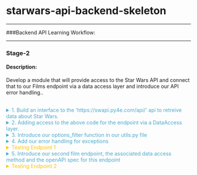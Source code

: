 
# starwars-api-backend-skeleton

---

###Backend API Learning Workflow:

---
### **Stage-2** 

#### Description: 
Develop a module that will provide access to the Star Wars API and connect that to our Films endpoint via a data access layer and introduce our API error handling..
<br/><br/>
<details>
<summary style="color: #4ba9cc">1. Build an interface to the 'https://swapi.py4e.com/api/' api to retreive data about Star Wars.</summary>

   For this module we shall build a class, a star wars object that provides us access to an external source of Star Wars data.
   <br/><br/>
   Copy the code below into the starwars.py file.

```python
      # -*- coding: utf-8 -*-

# ------------------------------------------------
#    External imports
# ------------------------------------------------

import asyncio
import aiohttp
import requests

# ------------------------------------------------
#    Python Imports
# ------------------------------------------------

# ------------------------------------------------
#     Module Imports
# ------------------------------------------------
from errors.v1.handlers import ApiError

# ------------------------------------------------
#    Script Wide Variables
# ------------------------------------------------
URL = 'https://swapi.py4e.com/api/'


# ------------------------------------------------
#          CLASSES START HERE
# ------------------------------------------------


class StarWars(object):
    """
        Star Wars object
        Facilitates Async Calls to the swapi api for retrieval of star wars data.
        All methods are static helper functions with the exception of request_data.
        The request_data function is used to retrieve star wars data and called via api
        StarWars class object instance.
    """

    def __init__(self, **kwargs):

        # Variables used for each instance of the class.
        self.swars_data = []
  ```
   
   Above you can see that we have a class called StarWars and an __init__ method. This method is used to 
   add any variables to all new star wars objects.
    <br/><br/>
   Here you can see that we set the object variable swars_data to an empty list. We will see how this is used later.


   Look at the 'External Imports' near the top of the page.

```python
import asyncio
import aiohttp
import requests
```

In this module we shall use two types of methods to send requests. Let's look at them in order of least complexity.
<br/>
   1. A synchronous request via the third import in the list - the package requests.
   <br/><br/>
   requests is a well known python package that handles requests to any reachable service.
   When your code makes a synchronous request it does not return until it receives the response blocking any further processing, i.e. you have to wait for the response before continuing.
   <br/><br/>
   We will use this kind of request when we require a single record from the Star Wars API.
   <br/><br/>
   
   ####A synchronous Request
    
   ![](images/syncio-requests.drawio.png)
   
  <br/>

2. Asynchronous requests via the packages asyncio and aiohttp.
      <br/><br/>
      We use asyncio along with aiohttp to create a set of input output tasks, i.e. in this case calls to the Star Wars APi and handle the responses via a function assigned to each call. 
      This is not the same as a promise in Javascript. We'll get to the details of how this works when we include the code shortly. In the meantime have a look at the following diagram to get a feel for we're going to do.
      <br/><br/>
      ####An asynchronous Request
      
      ![](images//async-request.drawio.png)
       <br/><br/>
      As you can see from the diagram above, using an asyncio client session and aiohttp there is a connection pool that
      enables multiple requests to be sent simultaneously in any order to our Star Wars API.
      <br/><br/>
      Each call/task is configured with a handler/method a url for the actual address of the call and any arguments we 
      wish to send with the call. 
      <br/><br/>
      When we have added all our calls to the call list we then run the asyncio module and call asyncio gather with the calls
      list as a parameter. asyncio.gather will fire off all the calls which in turn call the handler/method that makes
      the calls. In that method handler, as we shall see in the code we use an 'await' keyword on the request. This tells the handler to
      stop processing the code in the handler at that point and allow the other code outside of it to be processed, which in this case means
      that the same method handler can be called again for the other requests. Each time releasing after the 'await'.
      <br/><br/>
      When each request receives a response, the asyncio knows to go back to the point in the code directly after the await. This happens for each and every call.
      <br/><br/>
      Now let's look at the code for both the synchronous and asynchronous calls made above.
      <br/><br/>
   
```python
async def fetch_json(self, session: aiohttp.ClientSession(), url: str, **kwargs):
      """
         Async function to make multiple api calls and fetch json data for each call
         Adding the data when received to the self.swars_data list
      """
      print(f"Requesting {url}")
      resp = await session.request('GET', url=url, **kwargs)
      if resp.status == 200:
          data = await resp.json(content_type=None)
          print(f"Received data for {url}")
          # Put the results data on the end of the list
          self.swars_data.extend(data['results'])
      else:
          error = f"url {url}"
          raise ApiError(message=error, status_code=resp.status)

async def api_query(self, urls, **kwargs):
      """
         Set up an async task for each url in urls and call the urls asynchronously.
         Asyncio sets up a client connection to handle all the calls to the swapi api.
         Calls fetch_json after each task/url call gets a response
      """
      # Single client session for all the api calls. We use an open HTTP connection for simplicity here. The
      # data is open source...
      client = aiohttp.ClientSession(connector=aiohttp.TCPConnector(ssl=False))

      async with client as session:
          # Create fetch tasks from the urls
          tasks = []

          for url in urls:
              tasks.append(self.fetch_json(session=session, url=url, **kwargs))

          # waits for asyncio.gather() to be completed, required because we want to sort when all data has arrived
          await asyncio.gather(*tasks, return_exceptions=True)
          # This has no effect - because we are using a with statement that will automatically close the session
          # await session.close() 

def request_data_async(self, query, batch_size=None, max_items=None):
    """
        This method formats n number of urls with the parameter 'query'
    
    param: query - the api query parameter i.e. films or people
    param: max_items: The maximum number of items to fetch
    params: batch_size: The maximum items returned across all batches/api calls
    """
    # Create the initial url
    urls = []
    urls_append = urls.append
    
    if max_items and batch_size and max_items > batch_size:
        for i in range(1, round(max_items / batch_size) + 1):
            urls_append(f"{URL}{query}/?page={i}")
    else:
        urls.append(f"{URL}{query}/")
    
    # Call the api query function
    asyncio.run(self.api_query(urls)) 

def request_data_sync(self, query):
    """
        Request and wait for our data to return
        In this method we are using the requests package to make a simple synchronous API call
        The code is blocked until the response is received.
    :param query: Contains query parameters for the request
    :return:
    """
    status = ""
    
    try:
        # Format the url from the main swapi url plus the query/queries
        url = f"{URL}{query}/"
        # make the request
        r = requests.get(url=url)
        # Raise the status to make sure it was successful. If it is not the below exception will occur
        status = r.status_code
        r.raise_for_status()
    
        # We have success - let's return the data
        # extracting data in json format
        self.swars_data = r.json()
    
    except requests.ConnectionError as e:
        msg = "OOPS!! Connection Error. Make sure you are connected to a live Internet connection."
        raise ApiError(message=msg, status_code=status)
    except requests.Timeout as e:
        msg = "OOPS!! Timeout Error"
        raise ApiError(message=msg, status_code=status)
    except requests.HTTPError as e:
        if status == 404:
            msg = "Not Found"
        elif status == 400:
            msg = "Bad Request"
        elif status == 500:
            msg = "Server Error on the Star Wars Api"
        else:
            msg = "Opps Something went wrong!!"
        raise ApiError(message=msg, status_code=status)
    except KeyboardInterrupt:
        msg = "Someone closed the program"
        raise ApiError(message=msg, status_code=status)        
```
   
    <br/>
   Let's walk through the code and map it to the images above.
   <br/><br/>

   1. First let's look at the synchronous method.
   
      ```python
      def request_data_sync(self, query):
      ```

      This is perfectly straight forward. We simply pass in a query parameter such as 'films/1', which tells us we want to 
      retrieve data for the film with ID 1. 
      <br/>
      Next we append this to the Star Wars API url, then make the request using requests. When the response returns we check the status. 
      If it is a 200 (all good), we take the json response data from the response object and assign it to our swars_data variable we declared in the class __init__ method. This
      <br/><br/>
      If it is not ok we raise an exception. The exception message depends on the status. The exception being raised for all errors is the
      an ApiError. We'll get to our error handling shortly. For now, it is enough to know that errors/exceptions are being 
      handled.
   <br/><br/>
   
   2. Let's now explore the more complex asynchronous method.
      
```python
def request_data_async(self, query, batch_size=None, max_items=None):
```
As you can see we pass in three parameters.
<br/><br/>
* The query parameter
* A batch_size parameter - this tells us how many items we would like the Star Wars API to return in a single call.
* A max_items parameter - this tells us how many items in total across all calls we wish to retrieve.


This method builds n urls. Both batch_size and max_items are optional. If they have no value a single url is created by appending the Star Wars url with the query.
Otherewise, a series of urls is created, according to the max_items being divided by the batch_size parameter. For each of these urls we not only append the query but also an extra
query parameter called page, which equates to a number starting at 1 and ending in n+1. 

<br/><br/>
Once our urls have been created we run the asyncio via asyncio.run, passing it a call to our query function which has the urls and any other arguments as parameters.
This function then gets called within the asyncio process.

```python
async def api_query(self, urls, **kwargs):
```

The first thing to notice about our api_query function is that the definition 'def' is preceded by 'async'.
<br/><br/>
When a function is preceded by the keyword 'async' we know that this function is an asynchronous coroutine and will call some process using the 'await' keyword.
The 'await' keyword tells the code to pass back control to the event loop. Therefore, the method api_query is a coroutine that performs a bunch of asynchronous calls.
<br/><br/>
As you can see from the code we assign a bunch of tasks/request calls to a task list using the urls passed in. Each task is assignedd a method that it will call, 
in this case
 
```python
def fetch_json(self, session: aiohttp.ClientSession(), url: str, **kwargs):
```

This method has session, a relevant url and any extra arguments as parameters. Once we call asyncio.gather in our api_query method, passing our task list as a parmeter, 
the 'fetch_json' function will be executed asynchronously until all tasks have been called. So if we have 10 urls to call 'fetch_json' gets called 10 times. So

What happens in fetch_json, simple it makes a request to the url with specified query and arguments using the client session (connection pool).
It uses the 'await' keyword here to release the event loop to fire the next call...When the response comes, it checks the status and if all ok, 
adds the returned json response data to our class object swars_data variable. If there is an error then it handles it by raising an Api Error.
<br/><br/>

Hopefully you have understood what's happening now and are ready to move on, but before you do that copy the last section of code and append it to the starwars.py file.

</details>

<details>
<summary style="color: #4ba9cc">2. Adding access to the above code for the endpoint via a DataAccess layer.</summary>

We now have a gateway to the external Star Wars API data, but we need someway of connecting to that from our endpoint. This is where our data access layer comes into play.
As mentioned in the introduction, we use a data access layer as a means to separate dealing with our data sources. This helps us maintain a robust structure and minimises maintenance, redundancy and refactoring.

Let's look at the film endpoint again. Go to films/v1/endpoints.py and open it, you should see the following code for the endpoint get_film...

```python
def get_film(film_id, **kwargs):
    """
        Fetch a film's entity from its name
    :param film_id: The id of the film to be retrieved
    :return: Film Entity
    :errors:
        ApiError - raises an APIError
    """
    api_response()
```
    We are going to replace the line 'api_response()' with the code block below

```python
film = FilmDacc.film(film_id, kwargs['options'])
return api_response(film)
```

    This is our code for accessing the films data access layer. It is wrapped in a try except block. This allows us to catch any exceptions that occur in the data access layer
    and raise them here as an ApiError.

   The following line of code calls the class (FilmDacc) method (film) and passes the films ID, and any keyword arguments we wish to pass to the method. As can be seen below the keyword arguments are in fact our options.


```python
film = FilmDacc.film(film_id, kwargs['options'])
```
This method, if successful, will return all of the film data for the requested film ID. Before we take a look at the class in our data films access layer we first need to import the FilmDacc object

Under Films Data Access layer introduce the import thus:

```python
from films.v1.data_access import *
```

This uses the '*' notation to indicate state that we shall import everything from the data access layer data_access.py

Open the data_access.py file in the same folder and copy the following code into it.

```python
# -*- coding: utf-8 -*-

# ------------------------------------------------
#    Python Imports
# ------------------------------------------------

# ------------------------------------------------
#    External Imports
# ------------------------------------------------

# ------------------------------------------------
#     Module Imports
# ------------------------------------------------
from starwars import StarWars
from utils import options_filter

# ------------------------------------------------
#     Abstract Character Data Access Layer
# ------------------------------------------------

class FilmDacc(object):
    """
        Abstract Film Data Access Class
    """

    @staticmethod
    def film(film_id, options):
        """
             Retrieve a specific StarWars Film
        :param film_id:
        :param options: The options for filtering what gets returned - See API Specification
        :return: The filtered film data
        """
        starwars = StarWars()
        # Build and request the URL by adding the film_id
        starwars.request_data_sync('films/'+film_id)
        return options_filter(starwars.swars_data, options)[0]
```

Let's examine the code.

Under Module Imports you can see that there are three imported packages, our error handling (we'll get to that afterwards),
the StarWars class we recently created and an options_filter from our utils.py module. Don't worry about that now, again we'll get to that later.
Our focus for the moment is on the StarWars class which provides us a route into the external Star Wars API.
<br/><br/>
Look at the class we have created for our Films data access layer.

Currently, the class has a single staticmethod called film, which has two parameters, the film id and options. The film ID is obviously an ID, the options are a key-value pair object. A python dictionary.
Hopefully you remember your python fundamentals and that a staticmethod is a class method that can be called directly from a class without creating a new object.

To understand our options we need to briefly go back to our openAPI specification for films and look at these options. Look at the specification endpoint below and check the parameters, there you can see the parameter 'options'.


```yaml
# -----------------------------------------------
  # Film paths - REQUESTS
  # -----------------------------------------------

  /films/v1/{film_id}:

    get:
      summary: Retrieve a specific star wars film data set
      tags:
        - Film
      description: >
        
        Errors:

          token-invalid, 401
          authorisation-required, 401
          not-found, 404

      operationId: films.v1.endpoints.get_film
      parameters:
        - name: "film_id"
          description: Films Unique id
          in: path
          required: true
          schema:
            type: string
        - name: "options"
          in: query
          description: Optional Film Data
          required: false
          style: deepObject
          schema:
            $ref: '#/components/schemas/FilmExtras'
      responses:
        '200':
          description: Returns a data object containing a Films data
          content:
            application/json:
              schema:
                $ref: '#/components/schemas/FilmResponse'
```

The parameter 'options' is a deepObject which means it has more than one level and is referenced by the schema FilmExtras.
Unlike our 'film_id' parameter our 'options' parameter is placed in the query of the request and not in the path.

```yaml
# -----------------------------------------------
#  Film Extras REQUEST SCHEMA
# -----------------------------------------------
FilmExtras:
  type: object
  properties:
    characters:
      description: provide film character urls
      type: boolean
    planets:
      description: provide all film planet urls
      type: boolean
    species:
      description: provide all film species urls
      type: boolean
    starships:
      description: provide all film starship urls
      type: boolean
    vehicles:
      description: provide all film vehicle urls
      type: boolean
```

As can be seen FilmExtras is an openAPI schema object containing several properties. Each of those properties is a boolean. It can be true or false. 
Take a quick peak at our API interface to check how this object is represented.

![](.build-1_images/873778c7.png)

The object in question is a simple Json key-value pair object and by default each key has a value set to true. 
We can change the value to false if we do not require the information to be passed back in the response.

Getting back to our data access method called film...

```python
starwars = StarWars()
# Build and request the URL by adding the film_id
starwars.request_data_sync('films/'+film_id)
return options_filter(starwars.swars_data, options)[0]
```

Here's what's happening line by line.

* ####starwars = StarWars()
  We are assigning a new instance of the class StarWars as an object an assigning it to our variable starwars.
  <br/><br/>
* ####starwars.request_data_sync('films/'+film_id)
  We call the object method request_dat_sync with a parameter that encompasses the path for films and an extra path variable which is the film ID.
  <br/><br/>
* ####return options_filter(starwars.swars_data, options)[0]
  This line returns the results of the options_filter function in the utils.py file. It does this by passing in the starwars object variable swars_data.
  We also pass in the options object, so the options filter can test for the options against the data in the response. Notice that at the end of the line and after the function call is closed we have [0].
  This is stating that in the list returned we only require the first item of the list and not the whole list. Why? Well because this is an endpoint that returns a single data item and it seems pointless to send this back as a list.
  We could of course avoid this if we did some tests on the list in the options_filter function and return the item itself and not the list, if indeed the list was made up of a single item.
  This is a choice, we make a decision and run with it. You will come across plenty of similar scenarios during your coding lifetime.


 Summing up so far.

* We have introduced the StarWars class for access to our external Star Wars data source.
* We have introduced the required data access layer class and method to act as the data gateway between our endpoint and the external data source.
* We have modified our endpoint to interface with the data access layer
* We have understood our 'options' object.

</details>

<details>
<summary style="color: #4ba9cc">3. Introduce our options_filter function in our utils.py file</summary>

We already understand what our options_filter function has to do, now let's look at the code and see how it does it.

```python
# -*- coding: utf-8 -*-

# ------------------------------------------------
#    External imports
# ------------------------------------------------

# ------------------------------------------------
#    Python Imports
# ------------------------------------------------

# ------------------------------------------------
#    Module Imports
# ------------------------------------------------



def options_filter(data, options):
    """
        Filters through a list of dictionaries or a single dictionary and removes any data from the options dict that is set to false

    :param data: maybe a list of dicts or a single dict
    :param options: The options to filter on
    :return: Filtered data
    """

    # Define an empty list to hold all our filtered dictionaries
    fl = []

    def filter_options(data_set, options):
        new_dict = {}
        for k, _ in data_set.items():
            # The following line is a dictionary comprehension. It is used to filter optional data specified in the kwargs argument.
            # which is passed into the API by the client request as a Json dictionary of options.
            # The way it works is to filter key-value pairs from the returned film_entity dictionary against the kwargs dictionary.
            # Any key-value pair in the film_entity dictionary that is in the options dictionary of kwargs and set to False should be excluded from the returned data.
            filtered_dict = {k: v for (k, v) in data_set.items() if k not in options or options[k] is True}
            new_dict.update(filtered_dict)
        return new_dict

    if isinstance(data, list):

        for item in data:
            if isinstance(item, dict):
                fd = filter_options(item, options)
                fl.append(fd)
                
    elif isinstance(data, dict):
        
        fd = filter_options(data, options)
        fl.append(fd)
        
    else:
        return data

    return fl


```

The function has two parameters
* data - a python dictionary or list of dictionaries containing the options to filter
* options - the object that contains the key-value pair mapping of data we want to include or not.

Let's go through what's happening step by step.

1. We declare an empty list - fl = [] 
2. We check if our data parameter is a list.
   <br/><br/>
   If it is a list we use an iteration (for loop) to take each object (item) from the data and call the function
   filter_options with the item and the options object. We make sure the item is a dictionary before we pass it. If it is not, we ignore it and continue the loop.
   We'll cover filter_options shortly. If it is a dictionary object we then take the result and append it to the list we declared earlier 'fl'
   The loop concludes when all data items have been through the function filter_options. Our resulting 'fl' list contains all the items with our options applied to them
   <br/><br/>
   If it is not a list make sure it is a dictionary object and pass the object to filter_options along with the options object and append the result to our 'fl' list, which contains a single item filtered using our options object.
   <br/><br/>
   If it is neither a list nor a dictionary then we ignore it and pass back the data as it came.
   <br/><br/>
3. Return 'fl'
   <br/><br/>

    The function filter_options has the task of iterating over the item (data_set) keys and comparing those against keys in the options object which is a dictionary.
    <br/><br/>
    The algorithm works as follows:
    <br/><br/>
   1. Declare a new empty dictionary called new_dict.
   2. Iterate over the items in the data_set and filter them via a dictionary comprehension function as follows
  <br/><br/>
  The dictionary comprehension does the following:
  <br/><br/>
      * Takes each key-value pair from the data_set and checks to see if the same key is in options and is set to True, if it is set to True or the key is not in options the key-value pair are added to the
        variable filtered_dict. 
      * The new_dict variable is then updated with the contents of filtered_dict. 
  <br/><br/>
    The filtered data is returned and forwarded on in the api_response to the client.
   <br/><br/>
  That's it for our options_filter function. Now let's take that code and add it to our utils.py file.
</details>

<details>
<summary style="color: #4ba9cc">4. Add our error handling for exceptions</summary>

As we have seen in the various blocks of code there are numerous exception possibilities. We need to present these exceptions in
a standard manner for both us the developers and the client. 
<br/><br/>
We use one exception declaration in our code:
* ApiError

Let's look at the exception handling in the 'request_data_sync'

```python
def request_data_sync(self, query):
    """
        Request and wait for our data to return
        In this method we are using the requests package to make a simple synchronous API call
        The code is blocked until the response is received.
    :param query: Contains query parameters for the request
    :return:
    """
    status = ""

    try:
        # Format the url from the main swapi url plus the query/queries
        url = f"{URL}{query}/"
        # make the request
        r = requests.get(url=url)
        # Raise the status to make sure it was successful. If it is not the below exception will occur
        status = r.status_code
        r.raise_for_status()

        # We have success - let's return the data
        # extracting data in json format
        self.swars_data = r.json()

    except requests.ConnectionError as e:
        msg = "OOPS!! Connection Error. Make sure you are connected to a live Internet connection."
        raise ApiError(message=msg, status_code=status)
    except requests.Timeout as e:
        msg = "OOPS!! Timeout Error"
        raise ApiError(message=msg, status_code=status)
    except requests.HTTPError as e:
        if status == 404:
            msg = "Not Found"
        elif status == 400:
            msg = "Bad Request"
        elif status == 500:
            msg = "Server Error on the Star Wars Api"
        else:
            msg = "Opps Something went wrong!!"
        raise ApiError(message=msg, status_code=status)
    except KeyboardInterrupt:
        msg = "Someone closed the program"
        raise ApiError(message=msg, status_code=status)
```

As can be seen from the code, the 'requests' package has numerous exceptions itself. We use these to catch the various exceptions that occur when using the 'requests' package.
However, we then raise our own exception ApiError and assign the message and status code to it.

But why have an ApiError as well as the other exceptions. Predominantly two reasons:
 * To set an exception standard at certain points that perform certain logic, i.e. accessing data
 * To tailor the exception message. When using various packages, you get slightly different messages for the same error.
   By tailoring the messages to a standard we don't bombard the client with different messages for the same exception.
 <br/><br/>
When we write an API or other codebase for that matter we may decide on a number of exceptions to standardise on, this makes our life easier as a developer.
However, we do not want to confuse the client with a number of different exceptions. Where those occur in our codebase is not really interesting to a client of the API.
<br/><br/>
So what we do is we define a single exception to use for communicating exceptions to the client. In our case it's our ApiError exception handler,
the ApiError.

<br/><br/>
Coding our exceptions:
<br/><br/>
Before we get into the actual error handling functions which will exist in 'errors/v1/handlers.py', we need to make a couple of changes to the main.py file that
<br/><br/>
Under 'Module Imports' in main.py place the following line of code

```python
from errors.v1 import handlers as error_handlers
```

Then add the following directly under the app.add.api function call. Placing a new line inbetween 

```python
app.app.register_blueprint(error_handlers.error_handlers)
```

What the above line does is add a Flask blueprint registration. Blueprints are typically used to modularise a Flask application. But in this instance we are using it to 
add our error handling functions as a module. 
<br/>

There are several ways to handle exceptions in Flask, some simpler than others. The reason we are using a blueprint is so that we can
place all of our error code in a separate file and not in our main.py. Again, this provides clarity to our code structure, we know where things are.

The following error handling code shows how this is done.

```python
# -*- coding: utf-8 -*-

# ------------------------------
#  External Imports
# ------------------------------
from flask import Blueprint
from flask import jsonify

# ------------------------------
#  Python Imports
# ------------------------------
import logging

# ------------------------------
#  Module Imports
# ------------------------------


# ------------------------------
#  Flask Blueprint Declaration
# ------------------------------
error_handlers = Blueprint('error_handlers', __name__)


# ------------------------------
#  Error Classes
# ------------------------------

class ApiError(Exception):
    """
        Parent Error Class - inherits default Exception
    :param: Exception - The raised exception
    """
    def __init__(self, message='There was an error', status_code=500, payload=None):
        """
        Class
        :param message: String
        :param status_code: Integer
        :param payload: Dict
        """
        Exception.__init__(self)
        self.message = message

        if status_code is not None:
            self.status_code = status_code
        self.payload = payload
        super(ApiError, self).__init__(message, status_code, payload)

    def to_dict(self):
        """
            Convert payload to a dictionary and add the message
        :return:
        """
        rv = dict(self.payload or ())
        rv['message'] = self.message
        rv['status'] = "error"
        return rv


@error_handlers.app_errorhandler(ApiError)
def handle_api_error(error):
    """
        Handles and logs the ApiError
    :param error: The actual error
    :return: error response
    """
    response = jsonify(error.to_dict())
    response.status_code = error.status_code
    logging.error(str(response.json['message']))
    return response

```
As you can see we are importing our error handling blueprint that was registered in our main.py file.

```python
# ------------------------------
#  Flask Blueprint Declaration
# ------------------------------
error_handlers = Blueprint('error_handlers', __name__)
```
Our custom exception class is then defined.
* ApiError

ApiError inherits from the default python exception class 'Exception'.

The ApiError class takes upto three parameters, if none of these parameters are defined in the call, i.e. ApiError(), Then
they are defined inline in the function head.


The last function in the code above called handle_api_error is decorated with our registered blueprint error_handler which calls the function
app_errorhandler with the parameter of our class error, in this case APiError.
<br/><br/>
What this does is:
<br/>

* Take an instance of a raised ApiError (class object) and passes it to the function as the parameter 'error'.
* Assigns a jsonified version of the arguments of the error via the class method 'to_dict', in this case, message, status and payload if it exists, to the variable 'response'
* Adds the status to the response - so the client can retrieve it separately, but this is not strictly necessary as a call to the api that results in an error will
  receive the status code back from whatever method they are using to access the api.
* Logs the error message (converting it to a string) - helps us developers out.
* Returns the response

Copy the above code to the error handler at errors/v1/handlers.py

That's it our error handling is now in place. 

</details>

<details>
<summary style="color: #ffc300">Testing Endpoint 1</summary>

Let's test our code now. Run the main.py app again

* Copy 'http://127.0.0.1:5003/ui' into the browser
* Click on the Film endpoint
* Click on 'Try it out'
* Stick a 1 into the filed that says 'Film_id'
* Click the blue execute bar 

Hey Presto you should see the following responses:

![](/Users/chezx/Development/fathat-training/101-coding-projects/Starwars/startwars-teaching-repos/api-python-backend/skeleton/training-docs/images/film-endpoint-one-success.png)

Great stuff! We have our first API endpoint running successfully. We have retrieved the complete data set of the Star Wars Movie 'A New Hope' from an external data source.

###Exercise

Try setting some of the options to false and get different films up, by changing the id. Hint there are 7 films.

</details>

<details>

<summary style="color: #4ba9cc">5. Introduce our second film endpoint, the associated data access method and the openAPi spec for this endpoint</summary>

Whoa! We are nearly there, but not quite.

Let's top it all off by adding a second films endpoint.

Our second films endpoint will retrieve all the films from the Star Wars series. 1 through 7.

Check out he code:

```python
def get_films(**kwargs):
    """
        Fetch all the films via pagination. If there is a cursor then fetch the next batch of films

    :param kwargs: dictionary object containing keyword arguments
    :return: List of Film Entities and total film count
    :errors:
    """

    films, count = FilmDacc.films(kwargs['options'])

    if films:
        return api_response({
            'results': films,
            'count': count
        })
    else:
        raise ApiError('films-not-found', status_code=404)
```

'get_films' is exactly what is says on the label. The differences between this and the 'get_film' endpoint are:
* It calls the FilmData access method 'films' instead of 'film'
* it returns a list of film objects
* it returns a count representing the number of films retrieved.

Copy and append the code above to the films/v1/endpoints.py 

The data access method 'films' is up next, let's take a look...

```python
@staticmethod
def films(options):
    """
         Retrieve StarWars Films

    :param options:The options for filtering what gets returned - See API Specification
    :return: The filtered films data
    """
    starwars = StarWars()
    starwars.request_data_async('films')
    films = options_filter(starwars.swars_data, options)
    return films, len(films)

```

* instantiate the starwars object
* call the starwars object method request_data_async, passing in the query 'films'
* filter the result with our options and return
* return the list of film objects and the length of the list, which represents the number of films, i.e. the count.

copy and append this code to the films/v1/data_access.py file

Finally, let's grab our openAPI specification for this endpoint.

```yaml
/films/v1/:

    get:
      summary: Retrieve a list of star wars films - Requires login.
      tags:
        - Films
      description: >

        Required Headers:

            Authorization request header

              Bearer Valid Admin Access Token

        Errors:

            token-invalid, 401
            authorisation-required, 401
            not-found, 404

      operationId: films.v1.endpoints.get_films
      parameters:
        - name: "options"
          in: query
          description: Optional Film Data
          required: false
          style: deepObject
          schema:
            $ref: '#/components/schemas/FilmExtras'

      responses:
        '200':
          description: Returns a data object containing a list of Film entities
          content:
            application/json:
              schema:
                $ref: '#/components/schemas/FilmListResponse'
```
Copy and place the above specification and append it directly below the first endpoint specification iin your openapi.yaml file.

next is the openapi schema for returning more than one film. It's called FilmListResponse

```yaml
FilmListResponse:
  properties:
    results:
      type: array
      items:
        $ref: '#/components/schemas/FilmResponse'
    count:
      description: total number of films returned
      type: object
```

This takes an array/list of file objects as per the schema 'FilmResponse'

Copy this schema and place it in the openapi.yaml file directly after 'FilmResponse'

Great we are all set, but before we test this second endpoint take a while to study the three components we have just added. 
Make sure you understand what is happening, and be sure to refresh yourself with the 'request_data_async' method in the starwars class.

Once you are confident you understand, move on to the next 'Testing' the second endpoint below

</details>

<details>
<summary style="color: #ffc300">Testing Endpoint 2</summary>

* Run the main app again
* Copy the url remembering to add the '/ui' to it.
* Go to the second films endpoint,  just below the first one, and click 'Try it out'
* Click the blue execute button and wait for the results.

You should see the following:

![](/Users/chezx/Development/fathat-training/101-coding-projects/Starwars/startwars-teaching-repos/api-python-backend/skeleton/training-docs/images/film-endpoint-two-success.png)

We have an http 200 response with data containing 7 films in total.

Great Stuff! 

###**Now take a while to look at all the files you have added code to and make sure you understand what's happening.** 

###**It's important for the next part of the training where you will be expected to go it alone**.

</details>
